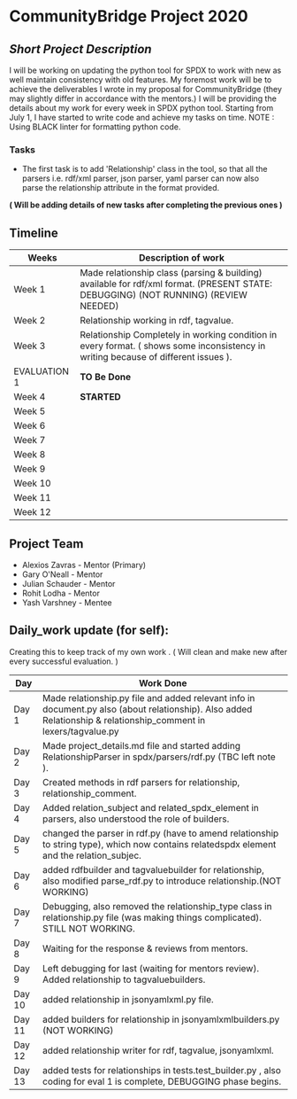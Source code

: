# CommunityBridge Project 2020

## *Short Project Description* 

I will be working on updating the python tool for SPDX to work with new as well maintain consistency with old features.
My foremost work will be to achieve the deliverables I wrote in my proposal for CommunityBridge (they may slightly differ in accordance with the mentors.)
I will be providing the details about my work for every week in SPDX python tool. Starting from July 1, I have started to write code and 
achieve my tasks on time.
NOTE : Using BLACK linter for formatting python code.  
### Tasks
* The first task is to add 'Relationship' class in the tool, so that all the parsers i.e. rdf/xml parser, json parser, yaml parser can now also  
  parse the relationship attribute in the format provided.
       
 **( Will be adding details of new tasks after completing the previous ones )**

## Timeline

| Weeks | Description of work |
|---|---|
| Week 1 | Made relationship class (parsing & building) available for rdf/xml format. (PRESENT STATE: DEBUGGING) (NOT RUNNING) (REVIEW NEEDED)|
| Week 2 | Relationship working in rdf, tagvalue. |
| Week 3 | Relationship Completely in working condition in every format. ( shows some inconsistency in writing because of different issues ).    |
| EVALUATION 1 | **TO Be Done** |
| Week 4 |  **STARTED**           |
| Week 5 |             |
| Week 6 |             |
| Week 7 |             |
| Week 8 |             |
| Week 9 |             |
| Week 10 |             |
| Week 11 |             |
| Week 12 |             |

## Project Team
- Alexios Zavras - Mentor (Primary)
- Gary O'Neall - Mentor
- Julian Schauder - Mentor
- Rohit Lodha - Mentor
- Yash Varshney - Mentee
 
## Daily_work update (for self):
Creating this to keep track of my own work .
( Will clean and make new after every successful evaluation. )

| Day | Work Done |
|---|---|
|Day 1| Made relationship.py file and added relevant info in document.py also (about relationship). Also added Relationship & relationship_comment in lexers/tagvalue.py|
|Day 2| Made project_details.md file and started adding RelationshipParser in spdx/parsers/rdf.py (TBC left note ).|
|Day 3| Created methods in rdf parsers for relationship, relationship_comment.|
|Day 4| Added relation_subject and related_spdx_element in parsers, also understood the role of builders.|
|Day 5| changed the parser in rdf.py (have to amend relationship to string type), which now contains relatedspdx element and the relation_subjec.|
|Day 6| added rdfbuilder and tagvaluebuilder for relationship, also modified parse_rdf.py to introduce relationship.(NOT WORKING)|
|Day 7| Debugging, also removed the relationship_type class in relationship.py file (was making things complicated). STILL NOT WORKING.|
|Day 8| Waiting for the response & reviews from mentors.|
|Day 9| Left debugging for last (waiting for mentors review). Added relationship to tagvaluebuilders.|
|Day 10| added relationship in jsonyamlxml.py file.|
|Day 11| added builders for relationship in jsonyamlxmlbuilders.py (NOT WORKING)|
|Day 12| added relationship writer for rdf, tagvalue, jsonyamlxml.|
|Day 13| added tests for relationships in tests.test_builder.py , also coding for eval 1 is complete, DEBUGGING phase begins.|



